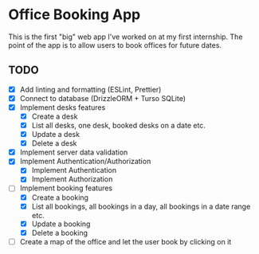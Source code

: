 # Office Booking App

This is the first "big" web app I've worked on at my first internship. The point of the app is to allow users to book offices for future dates.

## TODO

- [x] Add linting and formatting (ESLint, Prettier)
- [x] Connect to database (DrizzleORM + Turso SQLite)
- [x] Implement desks features
    - [x] Create a desk
    - [x] List all desks, one desk, booked desks on a date etc.
    - [x] Update a desk
    - [x] Delete a desk
- [x] Implement server data validation
- [x] Implement Authentication/Authorization
    - [x] Implement Authentication
    - [x] Implement Authorization
- [ ] Implement booking features
    - [x] Create a booking
    - [x] List all bookings, all bookings in a day, all bookings in a date range etc.
    - [x] Update a booking
    - [x] Delete a booking
- [ ] Create a map of the office and let the user book by clicking on it
